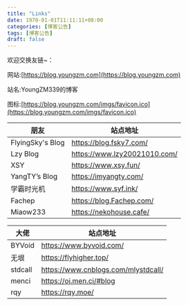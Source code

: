 ```yaml
---
title: "Links"
date: 1970-01-01T11:11:11+08:00
categories: [博客公告]
tags: [博客公告]
draft: false
---
```


欢迎交换友链~：

网站:[https://blog.youngzm.com](https://blog.youngzm.com)

站名:YoungZM339的博客

图标:[https://blog.youngzm.com/imgs/favicon.ico](https://blog.youngzm.com/imgs/favicon.ico)

| 朋友             | 站点地址                     |
| ---------------- | ---------------------------- |
| FlyingSky's Blog | <https://blog.fsky7.com/>      |
| Lzy Blog         | <https://www.lzy20021010.com/> |
| XSY              | <https://www.xsy.fun/>         |
| YangTY’s Blog    | <https://imyangty.com/>        |
| 学霸时光机       | <https://www.syf.ink/>         |
| Fachep           | <https://blog.Fachep.com/>     |
| Miaow233         | <https://nekohouse.cafe/>      |

| 大佬    | 站点地址                            |
| ------- | ----------------------------------- |
| BYVoid  | <https://www.byvoid.com/>             |
| 无垠    | <https://flyhigher.top/>              |
| stdcall | <https://www.cnblogs.com/mlystdcall/> |
| menci   | <https://oi.men.ci/#blog>             |
| rqy     | <https://rqy.moe/>                    |
